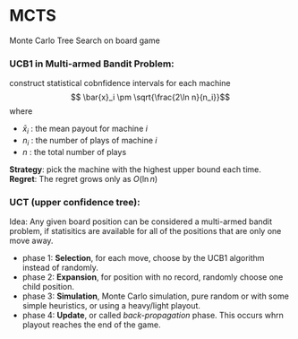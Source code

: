 # MCTS
Monte Carlo Tree Search on board game

### UCB1 in Multi-armed Bandit Problem:
construct statistical cobnfidence intervals for each machine
$$ \bar{x}_i \pm \sqrt{\frac{2\ln n}{n_i}}$$
where
* $\bar{x}_i$ : the mean payout for machine $i$
* $n_i$ : the number of plays of machine $i$
* $n$ : the total number of plays

**Strategy**: pick the machine with the highest upper bound each time. <br>
**Regret**: The regret grows only as $O(\ln n)$

### UCT (upper confidence tree):
Idea: Any given board position can be considered a multi-armed bandit problem, if statisitics are available for all of the positions that are only one move away.

* phase 1: **Selection**, for each move, choose by the UCB1 algorithm instead of randomly.
* phase 2: **Expansion**, for position with no record, randomly choose one child position.
* phase 3: **Simulation**, Monte Carlo simulation, pure random or with some simple heuristics, or using a heavy/light playout.
* phase 4: **Update**, or called *back-propagation* phase. This occurs whrn playout reaches the end of the game.

